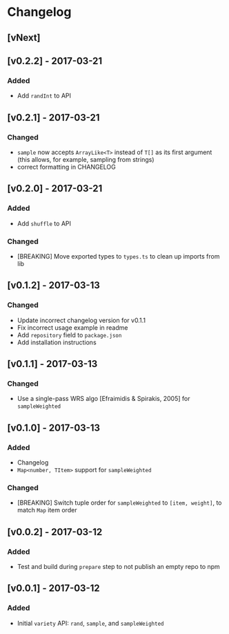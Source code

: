 # Changelog

## [vNext]

## [v0.2.2] - 2017-03-21

### Added

- Add `randInt` to API

## [v0.2.1] - 2017-03-21

### Changed

- `sample` now accepts `ArrayLike<T>` instead of `T[]` as its first argument (this allows, for example, sampling from strings)
- correct formatting in CHANGELOG

## [v0.2.0] - 2017-03-21

### Added

- Add `shuffle` to API

### Changed

- [BREAKING] Move exported types to `types.ts` to clean up imports from lib

## [v0.1.2] - 2017-03-13

### Changed

- Update incorrect changelog version for v0.1.1
- Fix incorrect usage example in readme
- Add `repository` field to `package.json`
- Add installation instructions

## [v0.1.1] - 2017-03-13

### Changed

- Use a single-pass WRS algo [Efraimidis & Spirakis, 2005] for `sampleWeighted`

## [v0.1.0] - 2017-03-13

### Added

- Changelog
- `Map<number, TItem>` support for `sampleWeighted`

### Changed

- [BREAKING] Switch tuple order for `sampleWeighted` to `[item, weight]`, to match `Map` item order

## [v0.0.2] - 2017-03-12

### Added

- Test and build during `prepare` step to not publish an empty repo to npm

## [v0.0.1] - 2017-03-12

### Added

- Initial `variety` API: `rand`, `sample`, and `sampleWeighted`
